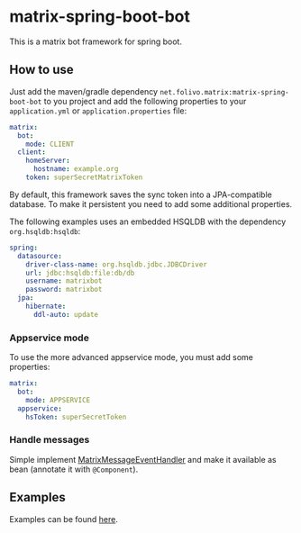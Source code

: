 # matrix-spring-boot-bot

This is a matrix bot framework for spring boot.

## How to use
Just add the maven/gradle dependency `net.folivo.matrix:matrix-spring-boot-bot` to you project and add the following properties to your `application.yml` or `application.properties` file:

```yaml
matrix:
  bot:
    mode: CLIENT
  client:
    homeServer:
      hostname: example.org
    token: superSecretMatrixToken
```

By default, this framework saves the sync token into a JPA-compatible database. To make it persistent you need to add some additional properties.

The following examples uses an embedded HSQLDB with the dependency `org.hsqldb:hsqldb`:
```yaml
spring:
  datasource:
    driver-class-name: org.hsqldb.jdbc.JDBCDriver
    url: jdbc:hsqldb:file:db/db
    username: matrixbot
    password: matrixbot
  jpa:
    hibernate:
      ddl-auto: update
```

### Appservice mode
To use the more advanced appservice mode, you must add some properties:

```yaml
matrix:
  bot:
    mode: APPSERVICE
  appservice:
    hsToken: superSecretToken
```

### Handle messages
Simple implement [MatrixMessageEventHandler](./src/main/kotlin/net/folivo/matrix/bot/handler/MatrixMessageEventHandler.kt) and make it available as bean (annotate it with `@Component`).

## Examples
Examples can be found [here](../matrix-spring-boot-bot-examples).